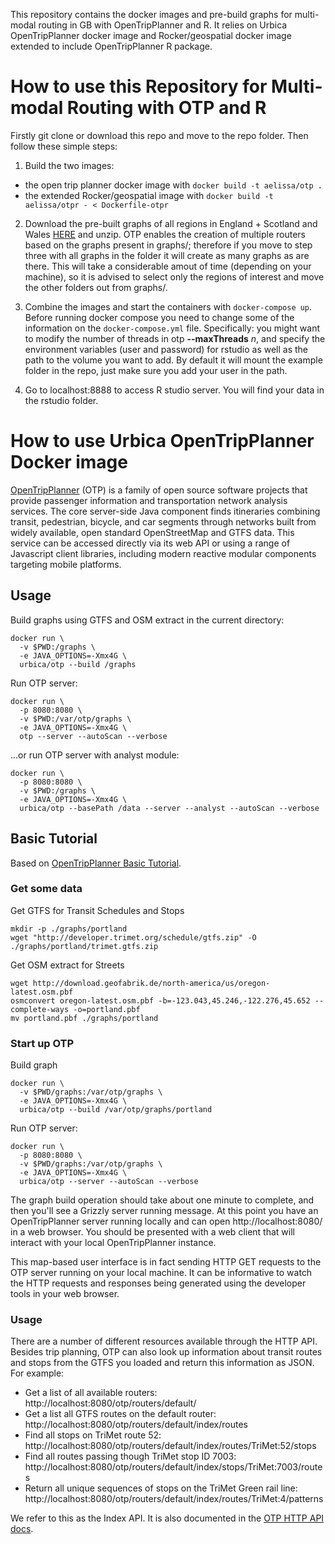 This repository contains the docker images and pre-build graphs for multi-modal routing in GB with OpenTripPlanner and R. It relies on Urbica OpenTripPlanner docker image and Rocker/geospatial docker image extended to include OpenTripPlanner R package. 

# How to use this Repository for Multi-modal Routing with OTP and R 

Firstly git clone or download this repo and move to the repo folder. Then follow these simple steps:

1. Build the two images: 

 - the open trip planner docker image with ``` docker build -t aelissa/otp . ```
 - the extended Rocker/geospatial image with ```docker build -t aelissa/otpr - < Dockerfile-otpr```
 
 2. Download the pre-built graphs of all regions in England + Scotland and Wales [HERE](https://figshare.com/articles/dataset/GB_pre-built_graphs_for_multi-modal_routing_with_OTP/14039678) and unzip. OTP enables the creation of multiple routers based on the graphs present in graphs/; therefore if you move to step three with all graphs in the folder it will create as many graphs as are there. This will take a considerable amout of time (depending on your machine), so it is advised to select only the regions of interest and move the other folders out from graphs/.

3. Combine the images and start the containers with ```docker-compose up```. Before running docker compose you need to change some of the information on the ```docker-compose.yml``` file. Specifically: you might want to modify the number of threads in otp **--maxThreads** *n*, and specify the environment variables (user and password) for rstudio as well as the path to the volume you want to add. By default it will mount the example folder in the repo, just make sure you add your user in the path.

4. Go to localhost:8888 to access R studio server. You will find your data in the rstudio folder.


# How to use Urbica OpenTripPlanner Docker image

[OpenTripPlanner](http://www.opentripplanner.org/) (OTP) is a family of open source software projects that provide passenger information and transportation network analysis services. The core server-side Java component finds itineraries combining transit, pedestrian, bicycle, and car segments through networks built from widely available, open standard OpenStreetMap and GTFS data. This service can be accessed directly via its web API or using a range of Javascript client libraries, including modern reactive modular components targeting mobile platforms.

## Usage

Build graphs using GTFS and OSM extract in the current directory:

```shell
docker run \
  -v $PWD:/graphs \
  -e JAVA_OPTIONS=-Xmx4G \
  urbica/otp --build /graphs
```

Run OTP server:

```shell
docker run \
  -p 8080:8080 \
  -v $PWD:/var/otp/graphs \
  -e JAVA_OPTIONS=-Xmx4G \
  otp --server --autoScan --verbose
```

...or run OTP server with analyst module:

```shell
docker run \
  -p 8080:8080 \
  -v $PWD:/graphs \
  -e JAVA_OPTIONS=-Xmx4G \
  urbica/otp --basePath /data --server --analyst --autoScan --verbose
```

## Basic Tutorial

Based on [OpenTripPlanner Basic Tutorial](https://opentripplanner.readthedocs.io/en/latest/Basic-Tutorial/).

### Get some data

Get GTFS for Transit Schedules and Stops

```shell
mkdir -p ./graphs/portland
wget "http://developer.trimet.org/schedule/gtfs.zip" -O ./graphs/portland/trimet.gtfs.zip
```

Get OSM extract for Streets

```shell
wget http://download.geofabrik.de/north-america/us/oregon-latest.osm.pbf
osmconvert oregon-latest.osm.pbf -b=-123.043,45.246,-122.276,45.652 --complete-ways -o=portland.pbf
mv portland.pbf ./graphs/portland
```

### Start up OTP

Build graph

```shell
docker run \
  -v $PWD/graphs:/var/otp/graphs \
  -e JAVA_OPTIONS=-Xmx4G \
  urbica/otp --build /var/otp/graphs/portland
```

Run OTP server:

```shell
docker run \
  -p 8080:8080 \
  -v $PWD/graphs:/var/otp/graphs \
  -e JAVA_OPTIONS=-Xmx4G \
  urbica/otp --server --autoScan --verbose
```

The graph build operation should take about one minute to complete, and then you'll see a Grizzly server running message. At this point you have an OpenTripPlanner server running locally and can open http://localhost:8080/ in a web browser. You should be presented with a web client that will interact with your local OpenTripPlanner instance.

This map-based user interface is in fact sending HTTP GET requests to the OTP server running on your local machine. It can be informative to watch the HTTP requests and responses being generated using the developer tools in your web browser.

### Usage

There are a number of different resources available through the HTTP API. Besides trip planning, OTP can also look up information about transit routes and stops from the GTFS you loaded and return this information as JSON. For example:

- Get a list of all available routers: http://localhost:8080/otp/routers/default/
- Get a list all GTFS routes on the default router: http://localhost:8080/otp/routers/default/index/routes
- Find all stops on TriMet route 52: http://localhost:8080/otp/routers/default/index/routes/TriMet:52/stops
- Find all routes passing though TriMet stop ID 7003: http://localhost:8080/otp/routers/default/index/stops/TriMet:7003/routes
- Return all unique sequences of stops on the TriMet Green rail line: http://localhost:8080/otp/routers/default/index/routes/TriMet:4/patterns

We refer to this as the Index API. It is also documented in the [OTP HTTP API docs](http://dev.opentripplanner.org/apidoc/1.0.0/resource_IndexAPI.html).
